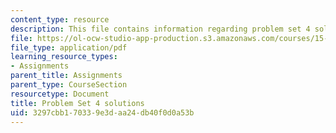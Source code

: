 ```yaml
---
content_type: resource
description: This file contains information regarding problem set 4 solutions.
file: https://ol-ocw-studio-app-production.s3.amazonaws.com/courses/15-053-optimization-methods-in-management-science-spring-2013/3297cbb170339e3daa24db40f0d0a53b_MIT15_053S13_ps4sol.pdf
file_type: application/pdf
learning_resource_types:
- Assignments
parent_title: Assignments
parent_type: CourseSection
resourcetype: Document
title: Problem Set 4 solutions
uid: 3297cbb1-7033-9e3d-aa24-db40f0d0a53b
---
```

